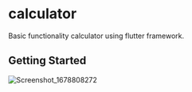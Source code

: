 # calculator

Basic functionality calculator using flutter framework.

## Getting Started

![Screenshot_1678808272](https://user-images.githubusercontent.com/117432949/225055281-99540450-a875-4e69-b46a-2c5e3cc9ea8e.png)
